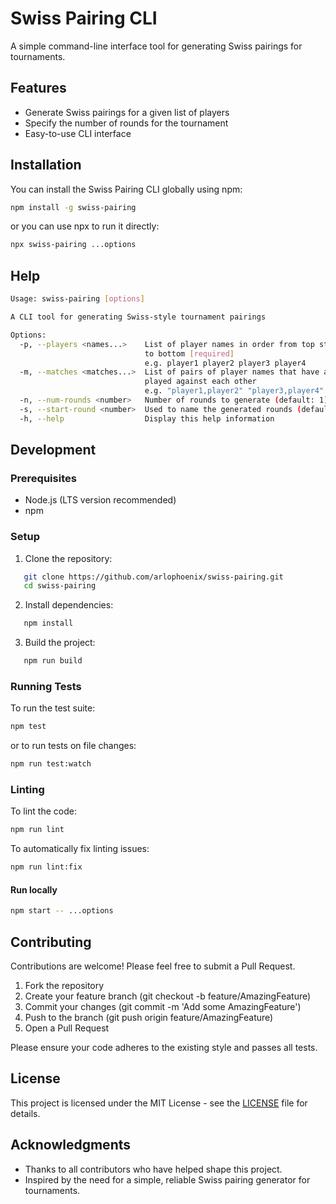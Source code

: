 # Swiss Pairing CLI

A simple command-line interface tool for generating Swiss pairings for tournaments.

## Features

- Generate Swiss pairings for a given list of players
- Specify the number of rounds for the tournament
- Easy-to-use CLI interface

## Installation

You can install the Swiss Pairing CLI globally using npm:

```bash
npm install -g swiss-pairing
```

or you can use npx to run it directly:

```bash
npx swiss-pairing ...options
```

## Help

<!-- CLI_USAGE_START -->

```bash
Usage: swiss-pairing [options]

A CLI tool for generating Swiss-style tournament pairings

Options:
  -p, --players <names...>    List of player names in order from top standing
                              to bottom [required]
                              e.g. player1 player2 player3 player4
  -m, --matches <matches...>  List of pairs of player names that have already
                              played against each other
                              e.g. "player1,player2" "player3,player4"
  -n, --num-rounds <number>   Number of rounds to generate (default: 1)
  -s, --start-round <number>  Used to name the generated rounds (default: 1)
  -h, --help                  Display this help information
```

<!-- CLI_USAGE_END -->

## Development

### Prerequisites

- Node.js (LTS version recommended)
- npm

### Setup

1. Clone the repository:

```bash
   git clone https://github.com/arlophoenix/swiss-pairing.git
   cd swiss-pairing
```

2. Install dependencies:

```bash
   npm install
```

3. Build the project:

```bash
   npm run build
```

### Running Tests

To run the test suite:

```bash
npm test
```

or to run tests on file changes:

```bash
npm run test:watch
```

### Linting

To lint the code:

```bash
npm run lint
```

To automatically fix linting issues:

```bash
npm run lint:fix
```

#### Run locally

```bash
npm start -- ...options
```

## Contributing

Contributions are welcome! Please feel free to submit a Pull Request.

1. Fork the repository
2. Create your feature branch (git checkout -b feature/AmazingFeature)
3. Commit your changes (git commit -m 'Add some AmazingFeature')
4. Push to the branch (git push origin feature/AmazingFeature)
5. Open a Pull Request

Please ensure your code adheres to the existing style and passes all tests.

## License

This project is licensed under the MIT License - see the [LICENSE](LICENSE.md) file for details.

## Acknowledgments

- Thanks to all contributors who have helped shape this project.
- Inspired by the need for a simple, reliable Swiss pairing generator for tournaments.
